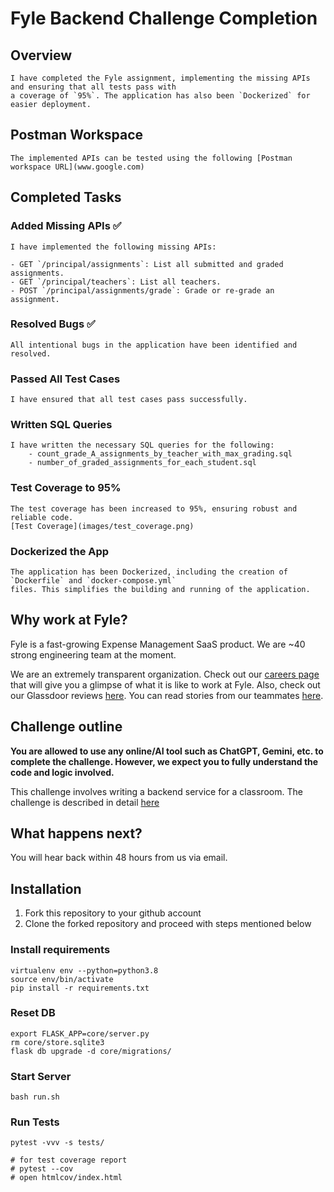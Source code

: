# Fyle Backend Challenge Completion

## Overview
    I have completed the Fyle assignment, implementing the missing APIs and ensuring that all tests pass with
    a coverage of `95%`. The application has also been `Dockerized` for easier deployment.

## Postman Workspace
    The implemented APIs can be tested using the following [Postman workspace URL](www.google.com)

## Completed Tasks

### Added Missing APIs ✅
    I have implemented the following missing APIs:

    - GET `/principal/assignments`: List all submitted and graded assignments.
    - GET `/principal/teachers`: List all teachers.
    - POST `/principal/assignments/grade`: Grade or re-grade an assignment.


### Resolved Bugs ✅
    All intentional bugs in the application have been identified and resolved.

### Passed All Test Cases
    I have ensured that all test cases pass successfully.

### Written SQL Queries

    I have written the necessary SQL queries for the following:
        - count_grade_A_assignments_by_teacher_with_max_grading.sql
        - number_of_graded_assignments_for_each_student.sql

### Test Coverage to 95%

    The test coverage has been increased to 95%, ensuring robust and reliable code.
    [Test Coverage](images/test_coverage.png)

### Dockerized the App
    The application has been Dockerized, including the creation of `Dockerfile` and `docker-compose.yml` 
    files. This simplifies the building and running of the application.

## Why work at Fyle?

Fyle is a fast-growing Expense Management SaaS product. We are ~40 strong engineering team at the moment. 

We are an extremely transparent organization. Check out our [careers page](https://careers.fylehq.com) that will give you a glimpse of what it is like to work at Fyle. Also, check out our Glassdoor reviews [here](https://www.glassdoor.co.in/Reviews/Fyle-Reviews-E1723235.htm). You can read stories from our teammates [here](https://stories.fylehq.com).


## Challenge outline

**You are allowed to use any online/AI tool such as ChatGPT, Gemini, etc. to complete the challenge. However, we expect you to fully understand the code and logic involved.**

This challenge involves writing a backend service for a classroom. The challenge is described in detail [here](./Application.md)


## What happens next?

You will hear back within 48 hours from us via email. 


## Installation

1. Fork this repository to your github account
2. Clone the forked repository and proceed with steps mentioned below

### Install requirements

```
virtualenv env --python=python3.8
source env/bin/activate
pip install -r requirements.txt
```
### Reset DB

```
export FLASK_APP=core/server.py
rm core/store.sqlite3
flask db upgrade -d core/migrations/
```
### Start Server

```
bash run.sh
```
### Run Tests

```
pytest -vvv -s tests/

# for test coverage report
# pytest --cov
# open htmlcov/index.html
```
